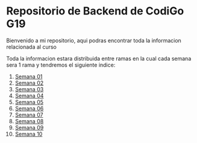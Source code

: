 # Repositorio de Backend de CodiGo G19

Bienvenido a mi repositorio, aqui podras encontrar toda la informacion relacionada al curso

Toda la informacion estara distribuida entre ramas en la cual cada semana sera 1 rama y tendremos el siguiente indice:

1. [Semana 01](https://www.google.com)
2. [Semana 02]()
3. [Semana 03]()
4. [Semana 04]()
5. [Semana 05]()
6. [Semana 06]()
7. [Semana 07]()
8. [Semana 08]()
9. [Semana 09]()
10. [Semana 10]()
